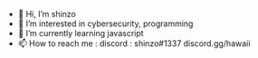 - 👋 Hi, I’m shinzo
- 👀 I’m interested in cybersecurity, programming
- 🌱 I’m currently learning javascript
- 📫 How to reach me : discord : shinzo#1337
                                  discord.gg/hawaii
